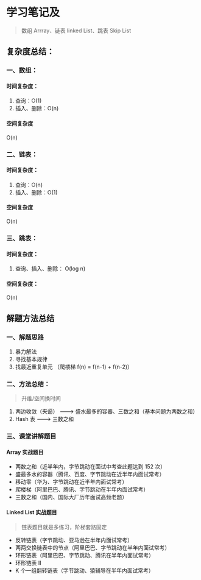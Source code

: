 # 学习笔记及
> 数组 Arrray、链表 linked List、跳表 Skip List

## 复杂度总结：
### 一、数组：
#### 时间复杂度：
1. 查询：O(1)
2. 插入、删除：O(n)
#### 空间复杂度
O(n)

### 二、链表：
#### 时间复杂度：
1. 查询：O(n)
2. 插入、删除：O(1)
#### 空间复杂度
O(n)

### 三、跳表：
#### 时间复杂度：
1. 查询、插入、删除： O(log n)

#### 空间复杂度：
O(n)

## 解题方法总结
### 一、解题思路
1. 暴力解法
2. 寻找基本规律
3. 找最近重复单元 （爬楼梯  f(n) = f(n-1) + f(n-2)）

### 二、方法总结：
> 升维/空间换时间
1. 两边收敛（夹逼） ---> 盛水最多的容器、三数之和（基本问题为两数之和）
2. Hash 表 ---> 三数之和

### 三、课堂讲解题目
#### Array 实战题目
- 两数之和（近半年内，字节跳动在面试中考查此题达到 152 次）
- 盛最多水的容器（腾讯、百度、字节跳动在近半年内面试常考）
- 移动零（华为、字节跳动在近半年内面试常考）
- 爬楼梯（阿里巴巴、腾讯、字节跳动在半年内面试常考）
- 三数之和（国内、国际大厂历年面试高频老题）
#### Linked List 实战题目
> 链表题目就是多练习，阶梯套路固定
- 反转链表（字节跳动、亚马逊在半年内面试常考）
- 两两交换链表中的节点（阿里巴巴、字节跳动在半年内面试常考）
- 环形链表（阿里巴巴、字节跳动、腾讯在半年内面试常考）
- 环形链表 II
- K 个一组翻转链表（字节跳动、猿辅导在半年内面试常考）